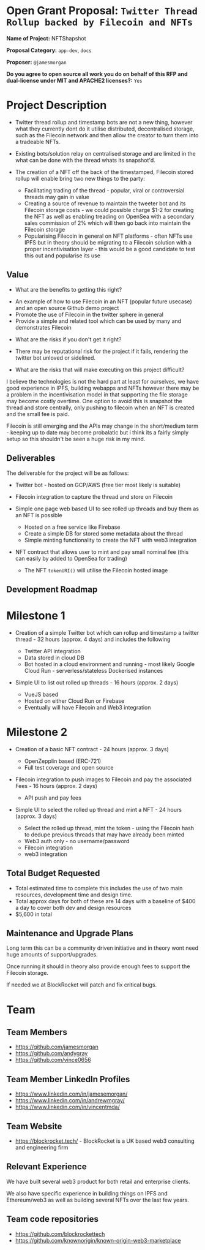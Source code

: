 # Open Grant Proposal: `Twitter Thread Rollup backed by Filecoin and NFTs`

**Name of Project:** NFTShapshot

**Proposal Category:** `app-dev`, `docs`

**Proposer:** `@jamesmorgan`

**Do you agree to open source all work you do on behalf of this RFP and dual-license under MIT and APACHE2 licenses?:** `Yes`

# Project Description

- Twitter thread rollup and timestamp bots are not a new thing, however what they currently dont do it utilise distributed,
 decentralised storage, such as the Filecoin network and then allow the creator to turn them into a tradeable NFTs. 

- Existing bots/solution relay on centralised storage and are limited in the what can be done with the thread whats its snapshot'd.

- The creation of a NFT off the back of the timestamped, Filecoin stored rollup will enable bring two new things to the party:
    - Facilitating trading of the thread - popular, viral or controversial threads may gain in value 
    - Creating a source of revenue to maintain the tweeter bot and its Filecoin storage costs - we could possible charge $1-2 for 
    creating the NFT as well as enabling treading on OpenSea with a secondary sales commission of 2% which will then go back
     into maintain the Filecoin storage
    - Popularising Filecoin in general on NFT platforms - often NFTs use IPFS but in theory should be migrating to a 
    Filecoin solution with a proper incentivisation layer - this would be a good candidate to test this out and popularise its use

## Value

- What are the benefits to getting this right?

* An example of how to use Filecoin in an NFT (popular future usecase) and an open source Github demo project
* Promote the use of Filecoin in the twitter sphere in general
* Provide a simple and related tool which can be used by many and demonstrates Filecoin

- What are the risks if you don't get it right?

* There may be reputational risk for the project if it fails, rendering the twitter bot unloved or sidelined.  

- What are the risks that will make executing on this project difficult?

I believe the technologies is not the hard part at least for ourselves, we have good experience in IPFS, building webapps and NFTs however
there may be a problem in the incentivisation model in that supporting the file storage may become costly overtime. One option to avoid this is snapshot the
thread and store centrally, only pushing to filecoin when an NFT is created and the small fee is paid. 
 
Filecoin is still emerging and the APIs may change in the short/medium term - keeping up to date may become probalatic but i think its a fairly simply setup
so this shouldn't be seen a huge risk in my mind.

## Deliverables

The deliverable for the project will be as follows:

- Twitter bot - hosted on GCP/AWS (free tier most likely is suitable)

- Filecoin integration to capture the thread and store on Filecoin

- Simple one page web based UI to see rolled up threads and buy them as an NFT is possible
    - Hosted on a free service like Firebase
    - Create a simple DB for stored some metadata about the thread
    - Simple minting functionality to create the NFT with web3 integration
     
- NFT contract that allows user to mint and pay small nominal fee (this can easily by added to OpenSea for trading)
    - The NFT `tokenURI()` will utilise the Filecoin hosted image

## Development Roadmap

# Milestone 1

* Creation of a simple Twitter bot which can rollup and timestamp a twitter thread - 32 hours (approx. 4 days) and includes the following
    - Twitter API integration 
    - Data stored in cloud DB 
    - Bot hosted in a cloud environment and running - most likely Google Cloud Run - serverless/stateless Dockerised instances

* Simple UI to list out rolled up threads - 16 hours (approx. 2 days)
    - VueJS based
    - Hosted on either Cloud Run or Firebase
    - Eventually will have Filecoin and Web3 integration

# Milestone 2

* Creation of a basic NFT contract - 24 hours (approx. 3 days)
    - OpenZepplin based (ERC-721)
    - Full test coverage and open source
     
* Filecoin integration to push images to Filecoin and pay the associated Fees - 16 hours (approx. 2 days)
    - API push and pay fees 
    
* Simple UI to select the rolled up thread and mint a NFT - 24 hours (approx. 3 days)
    - Select the rolled up thread, mint the token - using the Filecoin hash to dedupe previous threads that may have already been minted
    - Web3 auth only - no username/password
    - Filecoin integration
    - web3 integration

## Total Budget Requested

* Total estimated time to complete this includes the use of two main resources, development time and design time.
* Total approx days for both of these are 14 days with a baseline of $400 a day to cover both dev and design resources 
* $5,600 in total 

## Maintenance and Upgrade Plans

Long term this can be a community driven initiative and in theory wont need huge amounts of support/upgrades. 

Once running it should in theory also provide enough fees to support the Filecoin storage.

If needed we at BlockRocket will patch and fix critical bugs. 

# Team

## Team Members

- https://github.com/jamesmorgan
- https://github.com/andygray
- https://github.com/vince0656

## Team Member LinkedIn Profiles

- https://www.linkedin.com/in/jamesemorgan/
- https://www.linkedin.com/in/andrewmgray/
- https://www.linkedin.com/in/vincentmda/

## Team Website

* https://blockrocket.tech/ - BlockRocket is a UK based web3 consulting and engineering firm

## Relevant Experience

We have built several web3 product for both retail and enterprise clients. 

We also have specific experience in building things on IPFS and Ethereum/web3 as well as building several NFTs over the last few years. 

## Team code repositories

* https://github.com/blockrockettech
* https://github.com/knownorigin/known-origin-web3-marketplace
